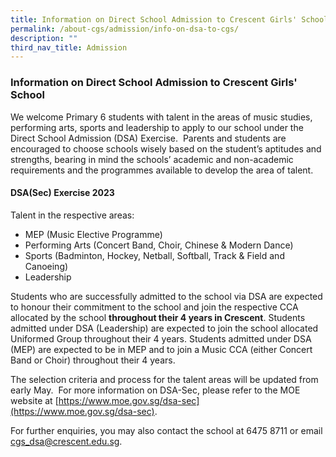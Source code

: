 ```yaml
---
title: Information on Direct School Admission to Crescent Girls' School
permalink: /about-cgs/admission/info-on-dsa-to-cgs/
description: ""
third_nav_title: Admission
---
```

### **Information on Direct School Admission to Crescent Girls' School** ###

We welcome Primary 6 students with talent in the areas of music studies, performing arts, sports and leadership to apply to our school under the Direct School Admission (DSA) Exercise.  Parents and students are encouraged to choose schools wisely based on the student’s aptitudes and strengths, bearing in mind the schools’ academic and non-academic requirements and the programmes available to develop the area of talent.

#### **DSA(Sec) Exercise 2023** ####

Talent in the respective areas:
*   MEP (Music Elective Programme)
*   Performing Arts (Concert Band, Choir, Chinese & Modern Dance)
*   Sports (Badminton, Hockey, Netball, Softball, Track & Field and Canoeing)
*   Leadership


Students who are successfully admitted to the school via DSA are expected to honour their commitment to the school and join the respective CCA allocated by the school **throughout their 4 years in Crescent**. Students admitted under DSA (Leadership) are expected to join the school allocated Uniformed Group throughout their 4 years. Students admitted under DSA (MEP) are expected to be in MEP and to join a Music CCA (either Concert Band or Choir) throughout their 4 years.

The selection criteria and process for the talent areas will be updated from early May.  For more information on DSA-Sec, please refer to the MOE website at [https://www.moe.gov.sg/dsa-sec](https://www.moe.gov.sg/dsa-sec).

For further enquiries, you may also contact the school at 6475 8711 or email cgs_dsa@crescent.edu.sg.